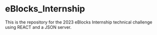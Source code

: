 # eBlocks_Internship
This is the repository for the 2023 eBlocks Internship technical challenge using REACT and a JSON server.
